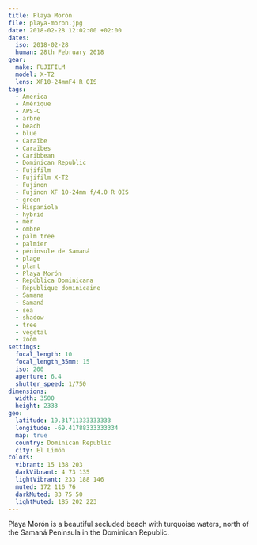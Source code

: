 ```yaml
---
title: Playa Morón
file: playa-moron.jpg
date: 2018-02-28 12:02:00 +02:00
dates:
  iso: 2018-02-28
  human: 28th February 2018
gear:
  make: FUJIFILM
  model: X-T2
  lens: XF10-24mmF4 R OIS
tags:
  - America
  - Amérique
  - APS-C
  - arbre
  - beach
  - blue
  - Caraïbe
  - Caraïbes
  - Caribbean
  - Dominican Republic
  - Fujifilm
  - Fujifilm X-T2
  - Fujinon
  - Fujinon XF 10-24mm f/4.0 R OIS
  - green
  - Hispaniola
  - hybrid
  - mer
  - ombre
  - palm tree
  - palmier
  - péninsule de Samaná
  - plage
  - plant
  - Playa Morón
  - República Dominicana
  - République dominicaine
  - Samana
  - Samaná
  - sea
  - shadow
  - tree
  - végétal
  - zoom
settings:
  focal_length: 10
  focal_length_35mm: 15
  iso: 200
  aperture: 6.4
  shutter_speed: 1/750
dimensions:
  width: 3500
  height: 2333
geo:
  latitude: 19.31711333333333
  longitude: -69.41788333333334
  map: true
  country: Dominican Republic
  city: El Limón
colors:
  vibrant: 15 138 203
  darkVibrant: 4 73 135
  lightVibrant: 233 188 146
  muted: 172 116 76
  darkMuted: 83 75 50
  lightMuted: 185 202 223
---
```


Playa Morón is a beautiful secluded beach with turquoise waters, north of the Samaná Peninsula in the Dominican Republic.
